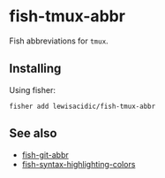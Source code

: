 # fish-tmux-abbr

Fish abbreviations for `tmux`.

## Installing

Using fisher:

```fish
fisher add lewisacidic/fish-tmux-abbr
```

## See also

- [fish-git-abbr](https://github.com/lewisacidic/fish-git-abbr)
- [fish-syntax-highlighting-colors](https://github.com/lewisacidic/fish-syntax-highlighting-colors)

